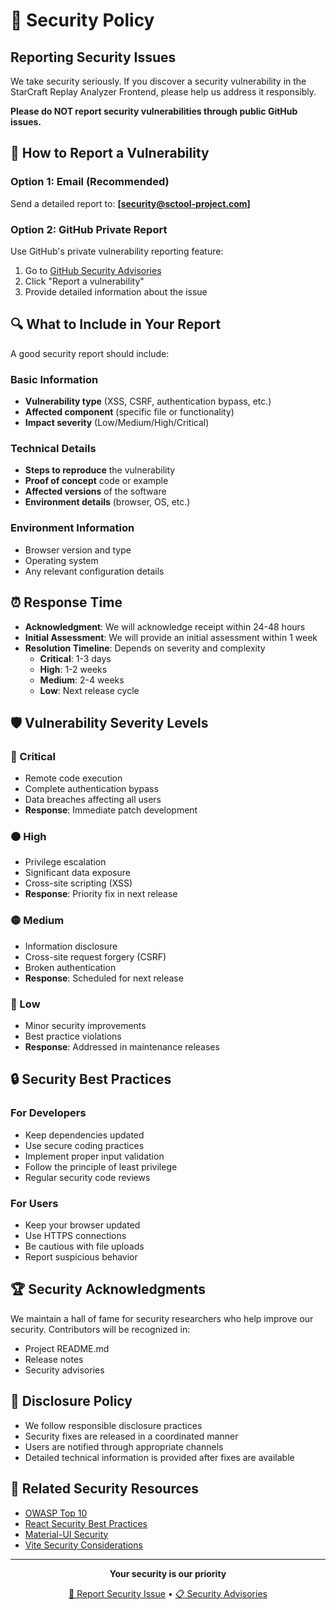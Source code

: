# 🔐 Security Policy

## Reporting Security Issues

We take security seriously. If you discover a security vulnerability in the StarCraft Replay Analyzer Frontend, please help us address it responsibly.

**Please do NOT report security vulnerabilities through public GitHub issues.**

## 📧 How to Report a Vulnerability

### Option 1: Email (Recommended)
Send a detailed report to: **[security@sctool-project.com]**

### Option 2: GitHub Private Report
Use GitHub's private vulnerability reporting feature:
1. Go to [GitHub Security Advisories](https://github.com/devblac/sctool-ui/security/advisories)
2. Click "Report a vulnerability"
3. Provide detailed information about the issue

## 🔍 What to Include in Your Report

A good security report should include:

### Basic Information
- **Vulnerability type** (XSS, CSRF, authentication bypass, etc.)
- **Affected component** (specific file or functionality)
- **Impact severity** (Low/Medium/High/Critical)

### Technical Details
- **Steps to reproduce** the vulnerability
- **Proof of concept** code or example
- **Affected versions** of the software
- **Environment details** (browser, OS, etc.)

### Environment Information
- Browser version and type
- Operating system
- Any relevant configuration details

## ⏰ Response Time

- **Acknowledgment**: We will acknowledge receipt within 24-48 hours
- **Initial Assessment**: We will provide an initial assessment within 1 week
- **Resolution Timeline**: Depends on severity and complexity
  - **Critical**: 1-3 days
  - **High**: 1-2 weeks
  - **Medium**: 2-4 weeks
  - **Low**: Next release cycle

## 🛡️ Vulnerability Severity Levels

### 🔴 Critical
- Remote code execution
- Complete authentication bypass
- Data breaches affecting all users
- **Response**: Immediate patch development

### 🟠 High
- Privilege escalation
- Significant data exposure
- Cross-site scripting (XSS)
- **Response**: Priority fix in next release

### 🟡 Medium
- Information disclosure
- Cross-site request forgery (CSRF)
- Broken authentication
- **Response**: Scheduled for next release

### 🔵 Low
- Minor security improvements
- Best practice violations
- **Response**: Addressed in maintenance releases

## 🔒 Security Best Practices

### For Developers
- Keep dependencies updated
- Use secure coding practices
- Implement proper input validation
- Follow the principle of least privilege
- Regular security code reviews

### For Users
- Keep your browser updated
- Use HTTPS connections
- Be cautious with file uploads
- Report suspicious behavior

## 🏆 Security Acknowledgments

We maintain a hall of fame for security researchers who help improve our security. Contributors will be recognized in:
- Project README.md
- Release notes
- Security advisories

## 📝 Disclosure Policy

- We follow responsible disclosure practices
- Security fixes are released in a coordinated manner
- Users are notified through appropriate channels
- Detailed technical information is provided after fixes are available

## 🔗 Related Security Resources

- [OWASP Top 10](https://owasp.org/www-project-top-ten/)
- [React Security Best Practices](https://snyk.io/blog/10-react-security-best-practices/)
- [Material-UI Security](https://mui.com/material-ui/getting-started/usage/)
- [Vite Security Considerations](https://vitejs.dev/guide/features.html#security-considerations)

---

<div align="center">

**Your security is our priority**

[📧 Report Security Issue](mailto:security@sctool-project.com) • [📋 Security Advisories](https://github.com/devblac/sctool-ui/security/advisories)

</div>
